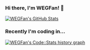 ### Hi there, I'm WEGFan! 👋

<a href="https://github.com/WEGFan">
  <img src="https://github-readme-stats.wegfan.vercel.app/api?username=WEGFan&show_icons=true&count_private=true&include_all_commits=true" alt="WEGFan's GitHub Stats" />
</a>

### Recently I'm coding in...

<a href="https://codestats.net/users/WEGFan">
  <img src='https://codestats-readme.wegfan.cn/history-graph/WEGFan?width=1000&height=300&timezone=08:00&history_days=30&max_languages=12&language_colors=["3e4053","f15854","5da5da","faa43a","60bd68","f17cb0","b2912f","00897b","b276b2","ffc0cb","cddc39","7e57c2","bdbdbd"]' alt="WEGFan's Code::Stats history graph" />
</a>
